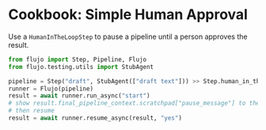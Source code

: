 # Cookbook: Simple Human Approval

Use a `HumanInTheLoopStep` to pause a pipeline until a person approves the result.

```python
from flujo import Step, Pipeline, Flujo
from flujo.testing.utils import StubAgent

pipeline = Step("draft", StubAgent(["draft text"])) >> Step.human_in_the_loop("approve", message_for_user="Approve the draft?")
runner = Flujo(pipeline)
result = await runner.run_async("start")
# show result.final_pipeline_context.scratchpad["pause_message"] to the user
# then resume
result = await runner.resume_async(result, "yes")
```
